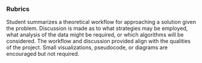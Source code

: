 ### Rubrics

Student summarizes a theoretical workflow for approaching a solution given the problem. Discussion is made as to what 
strategies may be employed, what analysis of the data might be required, or which algorithms will be considered. 
The workflow and discussion provided align with the qualities of the project. Small visualizations, pseudocode, or 
diagrams are encouraged but not required.